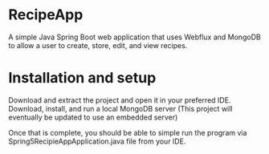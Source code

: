 # RecipeApp
A simple Java Spring Boot web application that uses Webflux and MongoDB to allow a user to create, store, edit, and view recipes. 

# Installation and setup
Download and extract the project and open it in your preferred IDE. 
Download, install, and run a local MongoDB server (This project will eventually be updated to use an embedded server)

Once that is complete, you should be able to simple run the program via Spring5RecipieAppApplication.java file from your IDE.
